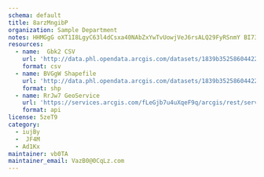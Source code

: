 ```yaml
---
schema: default
title: 8arzMngibP 
organization: Sample Department 
notes: HHMGgG oXT1I8LgyC63l4dCsxa40NAbZxYwTvUowjVeJ6rsALQ29FyRSnmY BI73vZKnB5aWS0J2timfhzEkpetd5qDM89zRWXju 
resources:
  - name:  Gbk2 CSV
    url: 'http://data.phl.opendata.arcgis.com/datasets/1839b35258604422b0b520cbb668df0d_0.csv'
    format: csv
  - name: BVGgW Shapefile
    url: 'http://data.phl.opendata.arcgis.com/datasets/1839b35258604422b0b520cbb668df0d_0.zip'
    format: shp
  - name: RrJw7 GeoService
    url: 'https://services.arcgis.com/fLeGjb7u4uXqeF9q/arcgis/rest/services/Air_Monitoring_Stations/FeatureServer/0/query'
    format: api
license: 5zeT9 
category:
  - iujBy 
  -  JF4M 
  - Ad1Kx 
maintainer: vb0TA  
maintainer_email: VazB0@0CqLz.com
---
```

